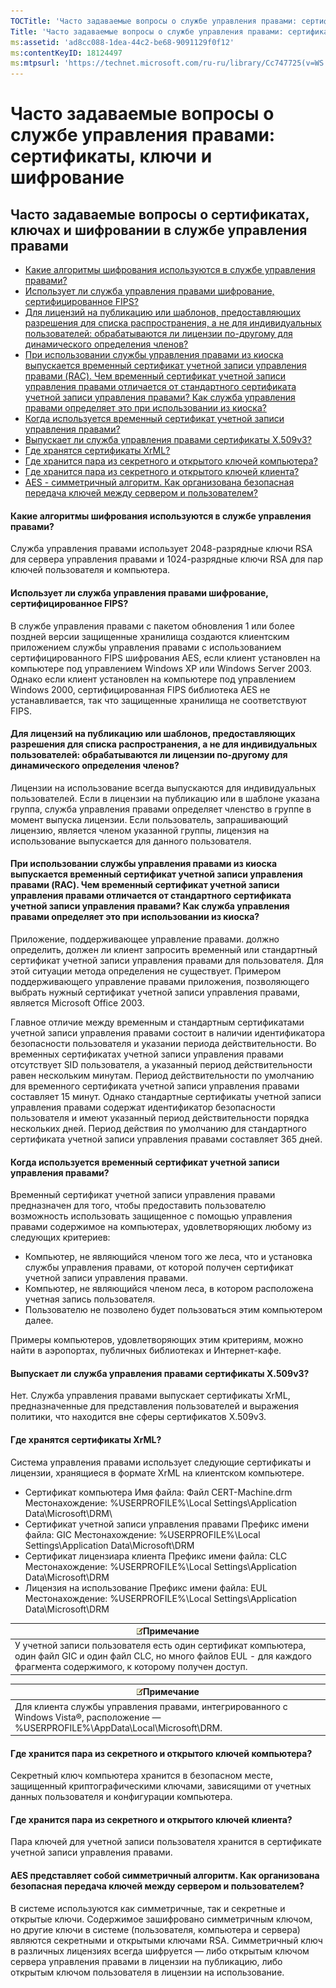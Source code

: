 ```yaml
---
TOCTitle: 'Часто задаваемые вопросы о службе управления правами: сертификаты, ключи и шифрование'
Title: 'Часто задаваемые вопросы о службе управления правами: сертификаты, ключи и шифрование'
ms:assetid: 'ad8cc088-1dea-44c2-be68-9091129f0f12'
ms:contentKeyID: 18124497
ms:mtpsurl: 'https://technet.microsoft.com/ru-ru/library/Cc747725(v=WS.10)'
---
```


Часто задаваемые вопросы о службе управления правами: сертификаты, ключи и шифрование
=====================================================================================

Часто задаваемые вопросы о сертификатах, ключах и шифровании в службе управления правами
----------------------------------------------------------------------------------------

-   [Какие алгоритмы шифрования используются в службе управления правами?](#bkmk_10)
-   [Использует ли служба управления правами шифрование, сертифицированное FIPS?](#bkmk_11)
-   [Для лицензий на публикацию или шаблонов, предоставляющих разрешения для списка распространения, а не для индивидуальных пользователей: обрабатываются ли лицензии по-другому для динамического определения членов?](#bkmk_12)
-   [При использовании службы управления правами из киоска выпускается временный сертификат учетной записи управления правами (RAC). Чем временный сертификат учетной записи управления правами отличается от стандартного сертификата учетной записи управления правами? Как служба управления правами определяет это при использовании из киоска?](#bkmk_13)
-   [Когда используется временный сертификат учетной записи управления правами?](#bkmk_14)
-   [Выпускает ли служба управления правами сертификаты X.509v3?](#bkmk_15)
-   [Где хранятся сертификаты XrML?](#bkmk_16)
-   [Где хранится пара из секретного и открытого ключей компьютера?](#bkmk_17)
-   [Где хранится пара из секретного и открытого ключей клиента?](#bkmk_18)
-   [AES - симметричный алгоритм. Как организована безопасная передача ключей между сервером и пользователем?](#bkmk_19)

<span id="BKMK_10"></span>
#### Какие алгоритмы шифрования используются в службе управления правами?

Служба управления правами использует 2048-разрядные ключи RSA для сервера управления правами и 1024-разрядные ключи RSA для пар ключей пользователя и компьютера.

<span id="BKMK_11"></span>
#### Использует ли служба управления правами шифрование, сертифицированное FIPS?

В службе управления правами с пакетом обновления 1 или более поздней версии защищенные хранилища создаются клиентским приложением службы управления правами с использованием сертифицированного FIPS шифрования AES, если клиент установлен на компьютере под управлением Windows XP или Windows Server 2003. Однако если клиент установлен на компьютере под управлением Windows 2000, сертифицированная FIPS библиотека AES не устанавливается, так что защищенные хранилища не соответствуют FIPS.

<span id="BKMK_12"></span>
#### Для лицензий на публикацию или шаблонов, предоставляющих разрешения для списка распространения, а не для индивидуальных пользователей: обрабатываются ли лицензии по-другому для динамического определения членов?

Лицензии на использование всегда выпускаются для индивидуальных пользователей. Если в лицензии на публикацию или в шаблоне указана группа, служба управления правами определяет членство в группе в момент выпуска лицензии. Если пользователь, запрашивающий лицензию, является членом указанной группы, лицензия на использование выпускается для данного пользователя.

<span id="BKMK_13"></span>
#### При использовании службы управления правами из киоска выпускается временный сертификат учетной записи управления правами (RAC). Чем временный сертификат учетной записи управления правами отличается от стандартного сертификата учетной записи управления правами? Как служба управления правами определяет это при использовании из киоска?

Приложение, поддерживающее управление правами. должно определить, должен ли клиент запросить временный или стандартный сертификат учетной записи управления правами для пользователя. Для этой ситуации метода определения не существует. Примером поддерживающего управление правами приложения, позволяющего выбрать нужный сертификат учетной записи управления правами, является Microsoft Office 2003.

Главное отличие между временным и стандартным сертификатами учетной записи управления правами состоит в наличии идентификатора безопасности пользователя и указании периода действительности. Во временных сертификатах учетной записи управления правами отсутствует SID пользователя, а указанный период действительности равен нескольким минутам. Период действительности по умолчанию для временного сертификата учетной записи управления правами составляет 15 минут. Однако стандартные сертификаты учетной записи управления правами содержат идентификатор безопасности пользователя и имеют указанный период действительности порядка нескольких дней. Период действия по умолчанию для стандартного сертификата учетной записи управления правами составляет 365 дней.

<span id="BKMK_14"></span>
#### Когда используется временный сертификат учетной записи управления правами?

Временный сертификат учетной записи управления правами предназначен для того, чтобы предоставить пользователю возможность использовать защищенное с помощью управления правами содержимое на компьютерах, удовлетворяющих любому из следующих критериев:

-   Компьютер, не являющийся членом того же леса, что и установка службы управления правами, от которой получен сертификат учетной записи управления правами.
-   Компьютер, не являющийся членом леса, в котором расположена учетная запись пользователя.
-   Пользователю не позволено будет пользоваться этим компьютером далее.

Примеры компьютеров, удовлетворяющих этим критериям, можно найти в аэропортах, публичных библиотеках и Интернет-кафе.

<span id="BKMK_15"></span>
#### Выпускает ли служба управления правами сертификаты X.509v3?

Нет. Служба управления правами выпускает сертификаты XrML, предназначенные для представления пользователей и выражения политики, что находится вне сферы сертификатов X.509v3.

<span id="BKMK_16"></span>
#### Где хранятся сертификаты XrML?

Система управления правами использует следующие сертификаты и лицензии, хранящиеся в формате XrML на клиентском компьютере.

-   Сертификат компьютера
    Имя файла: Файл CERT-Machine.drm
    Местонахождение: %USERPROFILE%\\Local Settings\\Application Data\\Microsoft\\DRM\\
-   Сертификат учетной записи управления правами
    Префикс имени файла: GIC
    Местонахождение: %USERPROFILE%\\Local Settings\\Application Data\\Microsoft\\DRM
-   Сертификат лицензиара клиента
    Префикс имени файла: CLC
    Местонахождение: %USERPROFILE%\\Local Settings\\Application Data\\Microsoft\\DRM
-   Лицензия на использование
    Префикс имени файла: EUL
    Местонахождение: %USERPROFILE%\\Local Settings\\Application Data\\Microsoft\\DRM

| ![](images/Cc747725.note(WS.10).gif)Примечание                                                                                                       |
|-----------------------------------------------------------------------------------------------------------------------------------------------------------------------------------|
| У учетной записи пользователя есть один сертификат компьютера, один файл GIC и один файл CLC, но много файлов EUL - для каждого фрагмента содержимого, к которому получен доступ. |

| ![](images/Cc747725.note(WS.10).gif)Примечание                                                             |
|-----------------------------------------------------------------------------------------------------------------------------------------|
| Для клиента службы управления правами, интегрированного с Windows Vista®, расположение — %USERPROFILE%\\AppData\\Local\\Microsoft\\DRM. |

<span id="BKMK_17"></span>
#### Где хранится пара из секретного и открытого ключей компьютера?

Секретный ключ компьютера хранится в безопасном месте, защищенный криптографическими ключами, зависящими от учетных данных пользователя и конфигурации компьютера.

<span id="BKMK_18"></span>
#### Где хранится пара из секретного и открытого ключей клиента?

Пара ключей для учетной записи пользователя хранится в сертификате учетной записи управления правами.

<span id="BKMK_19"></span>
#### AES представляет собой симметричный алгоритм. Как организована безопасная передача ключей между сервером и пользователем?

В системе используются как симметричные, так и секретные и открытые ключи. Содержимое зашифровано симметричным ключом, но другие ключи в системе (пользователя, компьютера и сервера) являются секретными и открытыми ключами RSA. Симметричный ключ в различных лицензиях всегда шифруется — либо открытым ключом сервера управления правами в лицензии на публикацию, либо открытым ключом пользователя в лицензии на использование.
